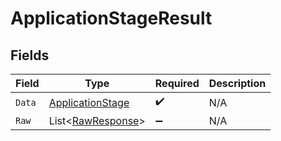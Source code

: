 # ApplicationStageResult


## Fields

| Field                                                           | Type                                                            | Required                                                        | Description                                                     |
| --------------------------------------------------------------- | --------------------------------------------------------------- | --------------------------------------------------------------- | --------------------------------------------------------------- |
| `Data`                                                          | [ApplicationStage](../../Models/Components/ApplicationStage.md) | :heavy_check_mark:                                              | N/A                                                             |
| `Raw`                                                           | List<[RawResponse](../../Models/Components/RawResponse.md)>     | :heavy_minus_sign:                                              | N/A                                                             |